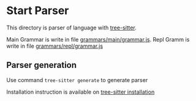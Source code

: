 # Start Parser

This directory is parser of language with [tree-sitter](https://tree-sitter.github.io/tree-sitter/).

Main Grammar is write in file [grammars/main/grammar.js](./grammars/main/grammar.js).
Repl Gramm is write in file [grammars/repl/grammar.js](./grammars/repl/grammar.js)

## Parser generation
Use command `tree-sitter generate` to generate parser

Installation instruction is available on [tree-sitter installation](https://tree-sitter.github.io/tree-sitter/creating-parsers#installation)
```

